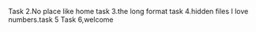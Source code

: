 Task 2.No place like home
task 3.the long format
task 4.hidden files
I love numbers.task 5
Task 6,welcome
